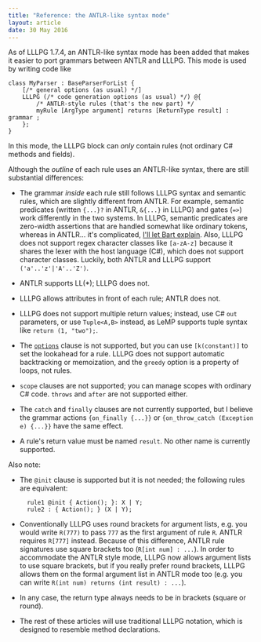 ```yaml
---
title: "Reference: the ANTLR-like syntax mode"
layout: article
date: 30 May 2016
---
```


As of LLLPG 1.7.4, an ANTLR-like syntax mode has been added that makes it easier to port grammars between ANTLR and LLLPG. This mode is used by writing code like

    class MyParser : BaseParserForList {
        [/* general options (as usual) */]
        LLLPG (/* code generation options (as usual) */) @{
            /* ANTLR-style rules (that's the new part) */
            myRule [ArgType argument] returns [ReturnType result] : grammar ;
        };
    }

In this mode, the LLLPG block can _only_ contain rules (not ordinary C# methods and fields).

Although the _outline_ of each rule uses an ANTLR-like syntax, there are still substantial differences:

- The grammar _inside_ each rule still follows LLLPG syntax and semantic rules, which are slightly different from ANTLR. For example, semantic predicates (written `{...}?` in ANTLR, `&{...}` in LLLPG) and gates (`=>`) work differently in the two systems. In LLLPG, semantic predicates are zero-width assertions that are handled somewhat like ordinary tokens, whereas in ANTLR... it's complicated, [I'll let Bart explain](http://stackoverflow.com/questions/3056441/what-is-a-semantic-predicate-in-antlr#answer-3056517). Also, LLLPG does not support regex character classes like `[a-zA-z]` because it shares the lexer with the host language (C#), which does not support character classes. Luckily, both ANTLR and LLLPG support `('a'..'z'|'A'..'Z')`.

- ANTLR supports LL(\*); LLLPG does not.

- LLLPG allows attributes in front of each rule; ANTLR does not.

- LLLPG does not support multiple return values; instead, use C# `out` parameters, or use `Tuple<A,B>` instead, as LeMP supports tuple syntax like `return (1, "two");`.

- The [`options`](https://theantlrguy.atlassian.net/wiki/display/ANTLR3/Rule+and+subrule+options) clause is not supported, but you can use `[k(constant)]` to set the lookahead for a rule. LLLPG does not support automatic backtracking or memoization, and the `greedy` option is a property of loops, not rules.

- `scope` clauses are not supported; you can manage scopes with ordinary C# code. `throws` and `after` are not supported either.

- The `catch` and `finally` clauses are not currently supported, but I believe the grammar actions `{on_finally {...}}` or `{on_throw_catch (Exception e) {...}}` have the same effect.

- A rule's return value must be named `result`. No other name is currently supported.

Also note:

- The `@init` clause is supported but it is not needed; the following rules are equivalent:

        rule1 @init { Action(); }: X | Y;
        rule2 : { Action(); } (X | Y);

- Conventionally LLLPG uses round brackets for argument lists, e.g. you would write `R(777)` to pass `777` as the first argument of rule `R`. ANTLR requires `R[777]` instead. Because of this difference, ANTLR rule signatures use square brackets too (`R[int num] : ...`). In order to accommodate the ANTLR style mode, LLLPG now allows argument lists to use square brackets, but if you really prefer round brackets, LLLPG allows them on the formal argument list in ANTLR mode too (e.g. you can write `R(int num) returns (int result) : ...`).

- In any case, the return type always needs to be in brackets (square or round).

- The rest of these articles will use traditional LLLPG notation, which is designed to resemble method declarations.
